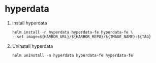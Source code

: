 # hyperdata

1. install hyperdata

   ```
   helm install -n hyperdata hyperdata-fe hyperdata-fe \
   --set image=${HARBOR_URL}/${HARBOR_REPO}/${IMAGE_NAME}:${TAG}
   ```

2. Uninstall hyperdata
   ```
   helm uninstall -n hyperdata hyperdata-fe hyperdata-fe
   ```

